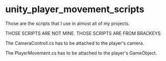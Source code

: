 # unity_player_movement_scripts
Those are the scripts that I use in almost all of my projects.

THOSE SCRIPTS ARE NOT MINE. THOSE SCRIPTS ARE FROM BRACKEYS

The CameraControll.cs has to be attached to the player's camera.

The PlayerMovement.cs has to be attached to the player's GameObject.
